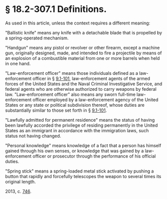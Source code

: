 # § 18.2-307.1 Definitions.

<p>As used in this article, unless the context requires a different meaning:</p><p>"Ballistic knife" means any knife with a detachable blade that is propelled by a spring-operated mechanism.</p><p>"Handgun" means any pistol or revolver or other firearm, except a machine gun, originally designed, made, and intended to fire a projectile by means of an explosion of a combustible material from one or more barrels when held in one hand.</p><p>"Law-enforcement officer" means those individuals defined as a law-enforcement officer in § <a href='http://law.lis.virginia.gov/vacode/9.1-101/'>9.1-101</a>, law-enforcement agents of the armed forces of the United States and the Naval Criminal Investigative Service, and federal agents who are otherwise authorized to carry weapons by federal law. "Law-enforcement officer" also means any sworn full-time law-enforcement officer employed by a law-enforcement agency of the United States or any state or political subdivision thereof, whose duties are substantially similar to those set forth in § <a href='http://law.lis.virginia.gov/vacode/9.1-101/'>9.1-101</a>.</p><p>"Lawfully admitted for permanent residence" means the status of having been lawfully accorded the privilege of residing permanently in the United States as an immigrant in accordance with the immigration laws, such status not having changed.</p><p>"Personal knowledge" means knowledge of a fact that a person has himself gained through his own senses, or knowledge that was gained by a law-enforcement officer or prosecutor through the performance of his official duties.</p><p>"Spring stick" means a spring-loaded metal stick activated by pushing a button that rapidly and forcefully telescopes the weapon to several times its original length.</p><p>2013, c. <a href='http://lis.virginia.gov/cgi-bin/legp604.exe?131+ful+CHAP0746'>746</a>.</p>